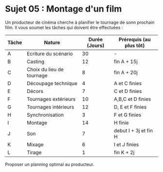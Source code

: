 # Sujet 05 : Montage d'un film

Un producteur de cinéma cherche à planifier le tournage de sonn prochain film.
Il vous soumet les tâches qui doivent être effectuées :

| Tâche | Nature                    | Durée (Jours) | Prérequis (au plus tôt) |
| ----- | ------------------------- | ------------- | ----------------------- |
| A     | Ecriture du scénario      | 30            | -                       |
| B     | Casting                   | 12            | fin A + 15j             |
| C     | Choix du lieu de tournage | 8             | fin A + 20j             |
| D     | Découpage technique       | 4             | A et C finies           |
| E     | Décors                    | 7             | C et D finies           |
| F     | Tournages extérieurs      | 10            | A,B,C et D finies       |
| G     | Tournages intérieurs      | 12            | D, E et F finies        |
| H     | Synchronisation           | 3             | F et G finies           |
| I     | Montage                   | 14            | H finie                 |
| J     | Son                       | 7             | debut I + 3j et fin H   |
| K     | Mixage                    | 6             | I et J finies           |
| L     | Tirage                    | 1             | fin K + 2j              |

Proposer un planning optimal au producteur.
